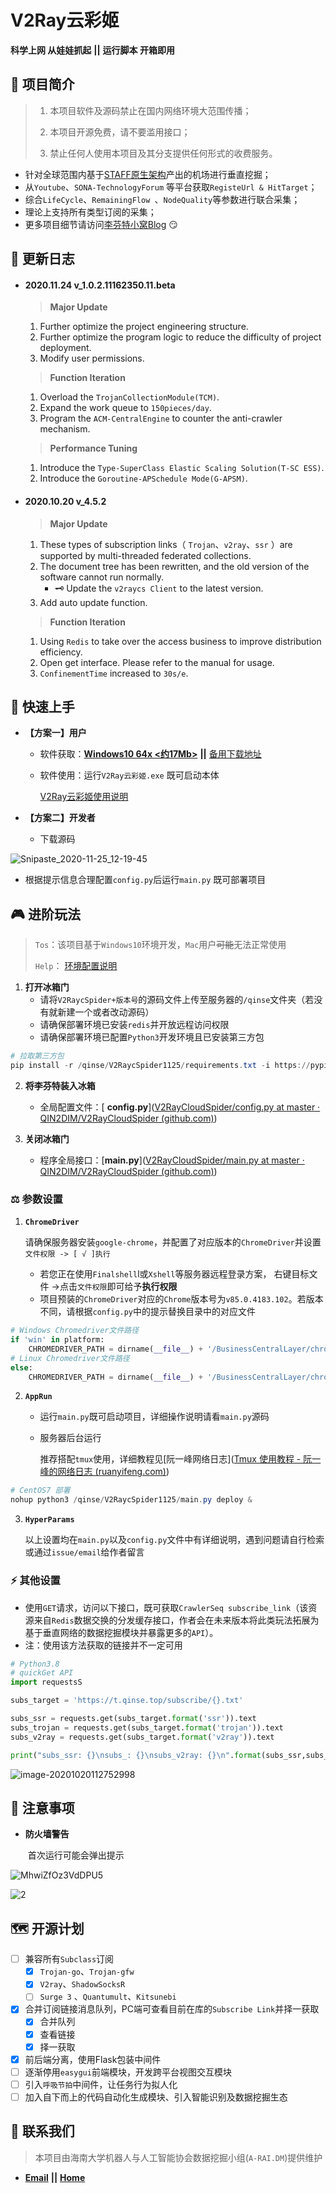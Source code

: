 # V2Ray云彩姬

**科学上网 从娃娃抓起** **||** **运行脚本 开箱即用**

## :carousel_horse: 项目简介

> 1. 本项目软件及源码禁止在国内网络环境大范围传播；
>
> 2. 本项目开源免费，请不要滥用接口；
>
> 3. 禁止任何人使用本项目及其分支提供任何形式的收费服务。

- 针对全球范围内基于[STAFF原生架构](https://github.com/Anankke/SSPanel-Uim)产出的机场进行垂直挖掘；
- 从`Youtube`、`SONA-TechnologyForum` 等平台获取`RegisteUrl & HitTarget`；
- 综合`LifeCycle`、`RemainingFlow `、`NodeQuality`等参数进行联合采集；
- 理论上支持所有类型订阅的采集；
- 更多项目细节请访问[李芬特小窝Blog](https://www.qinse.top/v2raycs/) :smirk:

## :loudspeaker: 更新日志

- #### 2020.11.24 v_1.0.2.11162350.11.beta

  > **Major Update**

  1. Further optimize the project engineering structure.
  2. Further optimize the program logic to reduce the difficulty of project deployment.
  3. Modify user permissions.

  > **Function Iteration**

  1. Overload the `TrojanCollectionModule(TCM)`.
  2. Expand the work queue to `150pieces/day`.
  3. Program the `ACM-CentralEngine` to counter the anti-crawler mechanism.

  > **Performance Tuning**

  1. Introduce the  `Type-SuperClass Elastic Scaling Solution(T-SC ESS)`.
  2. Introduce the `Goroutine-APSchedule Mode(G-APSM)`.

- #### **2020.10.20 v_4.5.2** 

  > **Major Update**

  1. These types of subscription links（ `Trojan`、`v2ray`、`ssr` ）are supported by multi-threaded federated collections.
  2. The document tree has been rewritten, and the old version of the software cannot run normally.
     -  :old_key: Update the `v2raycs Client` to the latest version.
  3. Add auto update function.

  > **Function Iteration** 

  1. Using `Redis` to take over the access business to improve distribution efficiency.
  2. Open get interface. Please refer to the manual for usage.
  3. `ConfinementTime` increased to `30s/e`.

## :eagle: 快速上手

- **【方案一】用户**

    - 软件获取：[**Windows10 64x <约17Mb>**](https://t.qinse.top/subscribe/v2ray云彩姬.zip) **||** [备用下载地址](https://yao.qinse.top/subscribe/v2ray云彩姬.zip)

    - 软件使用：运行`V2Ray云彩姬.exe` 既可启动本体

         [V2Ray云彩姬使用说明](https://github.com/QIN2DIM/V2RayCloudSpider/blob/master/V2Ray云彩姬使用说明.md)

- **【方案二】开发者**

    - 下载源码

![Snipaste_2020-11-25_12-19-45](https://i.loli.net/2020/11/25/P9Kyr1ZEG43obnD.png)

- 根据提示信息合理配置`config.py`后运行`main.py` 既可部署项目


## :video_game: 进阶玩法

> `Tos`：该项目基于`Windows10`环境开发，`Mac`用户~~可能~~无法正常使用
>
> `Help`： [环境配置说明](https://shimo.im/docs/5bqnroJYDbU4rGqy/)

1. **打开冰箱门**
    - 请将`V2RaycSpider+版本号`的源码文件上传至服务器的`/qinse`文件夹（若没有就新建一个或者改动源码）
    - 请确保部署环境已安装`redis`并开放远程访问权限
    - 请确保部署环境已配置`Python3`开发环境且已安装第三方包

```powershell
# 拉取第三方包
pip install -r /qinse/V2RaycSpider1125/requirements.txt -i https://pypi.tuna.tsinghua.edu.cn/simple/
```

2. **将李芬特装入冰箱**
    - 全局配置文件：[ **config.py**]([V2RayCloudSpider/config.py at master · QIN2DIM/V2RayCloudSpider (github.com)](https://github.com/QIN2DIM/V2RayCloudSpider/blob/master/V2RaycSpider1125/config.py))

3. **关闭冰箱门**
    - 程序全局接口：[**main.py**]([V2RayCloudSpider/main.py at master · QIN2DIM/V2RayCloudSpider (github.com)](https://github.com/QIN2DIM/V2RayCloudSpider/blob/master/V2RaycSpider1125/main.py))

### :balance_scale: 参数设置

1. **`ChromeDriver`** 

    请确保服务器安装`google-chrome`，并配置了对应版本的`ChromeDriver`并设置`文件权限 -> [ √ ]执行`

    - 若您正在使用`Finalshell`l或`Xshell`等服务器远程登录方案， <kbd>右键</kbd>目标文件 -><kbd>点击</kbd>`文件权限`即可给予**执行权限**
    - 项目预装的`ChromeDriver`对应的`Chrome`版本号为`v85.0.4183.102`。若版本不同，请根据`config.py`中的提示替换目录中的对应文件

```python
# Windows Chromedriver文件路径
if 'win' in platform:
    CHROMEDRIVER_PATH = dirname(__file__) + '/BusinessCentralLayer/chromedriver.exe'
# Linux Chromedriver文件路径
else:
    CHROMEDRIVER_PATH = dirname(__file__) + '/BusinessCentralLayer/chromedriver'
```

2. **`AppRun`**

    - 运行`main.py`既可启动项目，详细操作说明请看`main.py`源码

    - 服务器后台运行

        推荐搭配`tmux`使用，详细教程见[阮一峰网络日志]([Tmux 使用教程 - 阮一峰的网络日志 (ruanyifeng.com)](http://www.ruanyifeng.com/blog/2019/10/tmux.html))

```powershell
# CentOS7 部署
nohup python3 /qinse/V2RaycSpider1125/main.py deploy &
```

3. **`HyperParams`**

    以上设置均在`main.py`以及`config.py`文件中有详细说明，遇到问题请自行检索或通过`issue/email`给作者留言

### :zap: 其他设置

- 使用`GET`请求，访问以下接口，既可获取`CrawlerSeq subscribe_link`（该资源来自`Redis`数据交换的分发缓存接口，作者会在未来版本将此类玩法拓展为基于垂直网络的数据挖掘模块并暴露更多的`API`）。
- 注：使用该方法获取的链接并不一定可用

```python
# Python3.8
# quickGet API
import requestsS

subs_target = 'https://t.qinse.top/subscribe/{}.txt'

subs_ssr = requests.get(subs_target.format('ssr')).text
subs_trojan = requests.get(subs_target.format('trojan')).text
subs_v2ray = requests.get(subs_target.format('v2ray')).text

print("subs_ssr: {}\nsubs_: {}\nsubs_v2ray: {}\n".format(subs_ssr,subs_trojan,subs_v2ray))
```

![image-20201020112752998](https://i.loli.net/2020/10/20/XaJc4qA1ehPUM5V.png)

##  :small_red_triangle: 注意事项

- **防火墙警告**

  ​	首次运行可能会弹出提示



![MhwiZfOz3VdDPU5](https://i.loli.net/2020/11/25/ImlKL3x68YfHQJi.png)

![2](https://i.loli.net/2020/11/25/nGk1XiaYVc2zAZp.png)

## :world_map: 开源计划

- [ ] 兼容所有`Subclass`订阅
    - [x] `Trojan-go`、`Trojan-gfw`
    - [x] `V2ray`、`ShadowSocksR`
    - [ ] `Surge 3` 、`Quantumult`、`Kitsunebi`
- [x] 合并订阅链接消息队列，PC端可查看目前在库的`Subscribe Link`并择一获取
  - [x] 合并队列
  - [x] 查看链接
  - [x] 择一获取
- [x] 前后端分离，使用Flask包装中间件
- [ ] 逐渐停用`easygui`前端模块，开发跨平台视图交互模块
- [ ] 引入`呼吸节拍`中间件，让任务行为拟人化
- [ ] 加入自下而上的代码自动化生成模块、引入智能识别及数据挖掘生态

## :email: 联系我们

> 本项目由海南大学机器人与人工智能协会数据挖掘小组(`A-RAI.DM`)提供维护

- [**Email**](mailto:RmAlkaid@outlook.com?subject=CampusDailyAutoSign-ISSUE) **||** [**Home**](https://a-rai.github.io/)

###  
